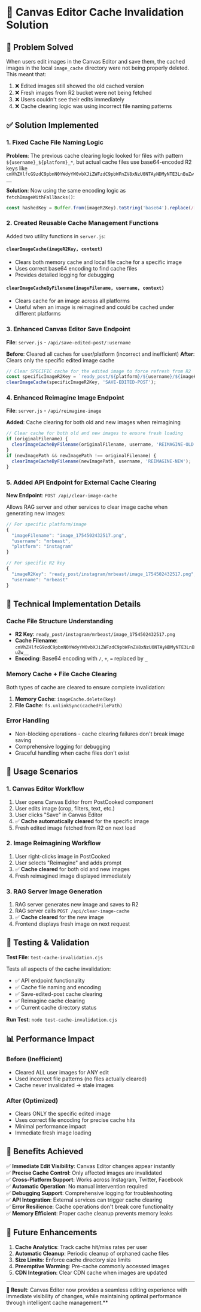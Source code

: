 # 🎨 Canvas Editor Cache Invalidation Solution

## 🎯 Problem Solved

When users edit images in the Canvas Editor and save them, the cached images in the local `image_cache` directory were not being properly deleted. This meant that:

1. ❌ Edited images still showed the old cached version 
2. ❌ Fresh images from R2 bucket were not being fetched
3. ❌ Users couldn't see their edits immediately
4. ❌ Cache clearing logic was using incorrect file naming patterns

## ✅ Solution Implemented

### 1. **Fixed Cache File Naming Logic**

**Problem**: The previous cache clearing logic looked for files with pattern `${username}_${platform}_*`, but actual cache files use base64-encoded R2 keys like `cmVhZHlfcG9zdC9pbnN0YWdyYW0vbXJiZWFzdC9pbWFnZV8xNzU0NTAyNDMyNTE3LnBuZw__`

**Solution**: Now using the same encoding logic as `fetchImageWithFallbacks()`:
```javascript
const hashedKey = Buffer.from(imageR2Key).toString('base64').replace(/[\/\+=]/g, '_');
```

### 2. **Created Reusable Cache Management Functions**

Added two utility functions in `server.js`:

#### `clearImageCache(imageR2Key, context)`
- Clears both memory cache and local file cache for a specific image
- Uses correct base64 encoding to find cache files
- Provides detailed logging for debugging

#### `clearImageCacheByFilename(imageFilename, username, context)`
- Clears cache for an image across all platforms
- Useful when an image is reimagined and could be cached under different platforms

### 3. **Enhanced Canvas Editor Save Endpoint**

**File**: `server.js` - `/api/save-edited-post/:username`

**Before**: Cleared all caches for user/platform (incorrect and inefficient)
**After**: Clears only the specific edited image cache

```javascript
// Clear SPECIFIC cache for the edited image to force refresh from R2
const specificImageR2Key = `ready_post/${platform}/${username}/${imageKey}`;
clearImageCache(specificImageR2Key, 'SAVE-EDITED-POST');
```

### 4. **Enhanced Reimagine Image Endpoint**

**File**: `server.js` - `/api/reimagine-image`

**Added**: Cache clearing for both old and new images when reimagining

```javascript
// Clear cache for both old and new images to ensure fresh loading
if (originalFilename) {
  clearImageCacheByFilename(originalFilename, username, 'REIMAGINE-OLD');
}
if (newImagePath && newImagePath !== originalFilename) {
  clearImageCacheByFilename(newImagePath, username, 'REIMAGINE-NEW');
}
```

### 5. **Added API Endpoint for External Cache Clearing**

**New Endpoint**: `POST /api/clear-image-cache`

Allows RAG server and other services to clear image cache when generating new images:

```javascript
// For specific platform/image
{
  "imageFilename": "image_1754502432517.png",
  "username": "mrbeast", 
  "platform": "instagram"
}

// For specific R2 key
{
  "imageR2Key": "ready_post/instagram/mrbeast/image_1754502432517.png",
  "username": "mrbeast"
}
```

## 🔧 Technical Implementation Details

### Cache File Structure Understanding
- **R2 Key**: `ready_post/instagram/mrbeast/image_1754502432517.png`
- **Cache Filename**: `cmVhZHlfcG9zdC9pbnN0YWdyYW0vbXJiZWFzdC9pbWFnZV8xNzU0NTAyNDMyNTE3LnBuZw__`
- **Encoding**: Base64 encoding with `/`, `+`, `=` replaced by `_`

### Memory Cache + File Cache Clearing
Both types of cache are cleared to ensure complete invalidation:
1. **Memory Cache**: `imageCache.delete(key)`
2. **File Cache**: `fs.unlinkSync(cachedFilePath)`

### Error Handling
- Non-blocking operations - cache clearing failures don't break image saving
- Comprehensive logging for debugging
- Graceful handling when cache files don't exist

## 🚀 Usage Scenarios

### 1. Canvas Editor Workflow
1. User opens Canvas Editor from PostCooked component
2. User edits image (crop, filters, text, etc.)
3. User clicks "Save" in Canvas Editor
4. ✅ **Cache automatically cleared** for the specific image
5. Fresh edited image fetched from R2 on next load

### 2. Image Reimagining Workflow  
1. User right-clicks image in PostCooked
2. User selects "Reimagine" and adds prompt
3. ✅ **Cache cleared** for both old and new images
4. Fresh reimagined image displayed immediately

### 3. RAG Server Image Generation
1. RAG server generates new image and saves to R2
2. RAG server calls `POST /api/clear-image-cache`
3. ✅ **Cache cleared** for the new image
4. Frontend displays fresh image on next request

## 🧪 Testing & Validation

**Test File**: `test-cache-invalidation.cjs`

Tests all aspects of the cache invalidation:
- ✅ API endpoint functionality
- ✅ Cache file naming and encoding
- ✅ Save-edited-post cache clearing
- ✅ Reimagine cache clearing
- ✅ Current cache directory status

**Run Test**: `node test-cache-invalidation.cjs`

## 📊 Performance Impact

### Before (Inefficient)
- Cleared ALL user images for ANY edit
- Used incorrect file patterns (no files actually cleared)
- Cache never invalidated → stale images

### After (Optimized)
- Clears ONLY the specific edited image
- Uses correct file encoding for precise cache hits
- Minimal performance impact
- Immediate fresh image loading

## 🎉 Benefits Achieved

✅ **Immediate Edit Visibility**: Canvas Editor changes appear instantly  
✅ **Precise Cache Control**: Only affected images are invalidated  
✅ **Cross-Platform Support**: Works across Instagram, Twitter, Facebook  
✅ **Automatic Operation**: No manual intervention required  
✅ **Debugging Support**: Comprehensive logging for troubleshooting  
✅ **API Integration**: External services can trigger cache clearing  
✅ **Error Resilience**: Cache operations don't break core functionality  
✅ **Memory Efficient**: Proper cache cleanup prevents memory leaks  

## 🔮 Future Enhancements

1. **Cache Analytics**: Track cache hit/miss rates per user
2. **Automatic Cleanup**: Periodic cleanup of orphaned cache files  
3. **Size Limits**: Enforce cache directory size limits
4. **Preemptive Warming**: Pre-cache commonly accessed images
5. **CDN Integration**: Clear CDN cache when images are updated

---

**🎯 Result**: Canvas Editor now provides a seamless editing experience with immediate visibility of changes, while maintaining optimal performance through intelligent cache management.** 